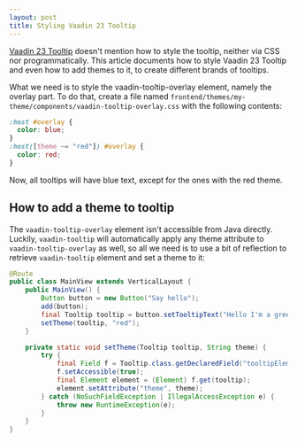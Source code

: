 ```yaml
---
layout: post
title: Styling Vaadin 23 Tooltip
---
```


[Vaadin 23 Tooltip](https://vaadin.com/docs/v23/components/tooltip)
doesn't mention how to style the tooltip, neither via CSS nor programmatically.
This article documents how to style Vaadin 23 Tooltip and even how to add
themes to it, to create different brands of tooltips.

What we need is to style the vaadin-tooltip-overlay element, namely the overlay part.
To do that, create a file named `frontend/themes/my-theme/components/vaadin-tooltip-overlay.css`
with the following contents:
```css
:host #overlay {
  color: blue;
}
:host([theme ~= "red"]) #overlay {
  color: red;
}
```
Now, all tooltips will have blue text, except for the ones with the red theme.

## How to add a theme to tooltip

The `vaadin-tooltip-overlay` element isn't accessible from Java directly. Luckily,
`vaadin-tooltip` will automatically apply any theme attribute to `vaadin-tooltip-overlay`
as well, so all we need is to use a bit of reflection to retrieve `vaadin-tooltip`
element and set a theme to it:

```java
@Route
public class MainView extends VerticalLayout {
    public MainView() {
        Button button = new Button("Say hello");
        add(button);
        final Tooltip tooltip = button.setTooltipText("Hello I'm a greeting");
        setTheme(tooltip, "red");
    }

    private static void setTheme(Tooltip tooltip, String theme) {
        try {
            final Field f = Tooltip.class.getDeclaredField("tooltipElement");
            f.setAccessible(true);
            final Element element = (Element) f.get(tooltip);
            element.setAttribute("theme", theme);
        } catch (NoSuchFieldException | IllegalAccessException e) {
            throw new RuntimeException(e);
        }
    }
}
```
